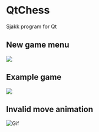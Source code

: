 # QtChess
Sjakk program for Qt
## New game menu
![](https://tarves.no/gif/newGame.png)
## Example game
![](https://tarves.no/gif/game.PNG)
## Invalid move animation
![Gif](https://tarves.no/gif/chess.gif)
